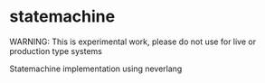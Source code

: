 statemachine
============

WARNING: This is experimental work, please do not use for live or production type systems 

Statemachine implementation using neverlang
